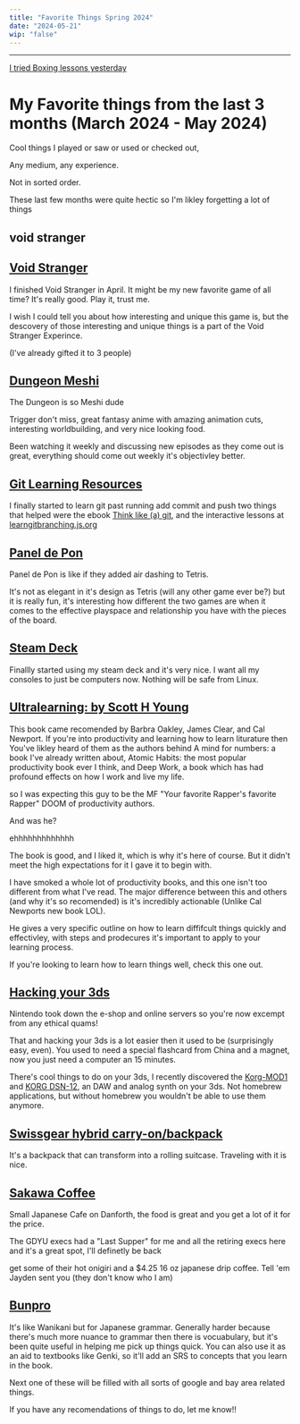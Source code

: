 ```yaml
---
title: "Favorite Things Spring 2024"
date: "2024-05-21"
wip: "false"
---
```


---
[I tried Boxing lessons yesterday](https://youtu.be/F8mOXnWOrhw?si=UwW-cT4u14irsKdB)

# My Favorite things from the last 3 months (March 2024 - May 2024)
Cool things I played or saw or used or checked out,

Any medium, any experience.

Not in sorted order.

These last few months were quite hectic so I'm likley forgetting a lot of things

## void stranger

## [Void Stranger](https://system-erasure.itch.io/void-stranger)
I finished Void Stranger in April. It might be my new favorite game of all time? It's really good. Play it, trust me.

I wish I could tell you about how interesting and unique this game is, but the descovery of those interesting and unique things is a part of the Void Stranger Experince. 

(I've already gifted it to 3 people)


## [Dungeon Meshi](https://myanimelist.net/anime/52701/Dungeon_Meshi)
The Dungeon is so Meshi dude

Trigger don't miss, great fantasy anime with amazing animation cuts, interesting worldbuilding, and very nice looking food.

Been watching it weekly and discussing new episodes as they come out is great, everything should come out weekly it's objectivley better.

## [Git Learning Resources]()
I finally started to learn git past running add commit and push
two things that helped were the ebook [Think like (a) git](https://think-like-a-git.net/), and the interactive lessons at [learngitbranching.js.org](https://learngitbranching.js.org/)

## [Panel de Pon](https://www.mobygames.com/game/41241/panel-de-pon/)
Panel de Pon is like if they added air dashing to Tetris. 

It's not as elegant in it's design as Tetris (will any other game ever be?) but it is really fun, it's interesting how different the two games are when it comes to the effective playspace and relationship you have with the pieces of the board. 

## [Steam Deck](https://store.steampowered.com/steamdeck)
Finallly started using my steam deck and it's very nice. I want all my consoles to just be computers now. Nothing will be safe from Linux.

## [Ultralearning: by Scott H Young](https://www.goodreads.com/en/book/show/44770129)
This book came recomended by Barbra Oakley, James Clear, and Cal Newport. If you're into productivity and learning how to learn liturature then You've likley heard of them as the authors behind A mind for numbers: a book I've already written about, Atomic Habits: the most popular productivity book ever I think, and Deep Work, a book which has had profound effects on how I work and live my life.

so I was expecting this guy to be the MF "Your favorite Rapper's favorite Rapper" DOOM of productivity authors. 

And was he?

ehhhhhhhhhhhhh

The book is good, and I liked it, which is why it's here of course. But it didn't meet the high expectations for it I gave it to begin with. 

I have smoked a whole lot of productivity books, and this one isn't too different from what I've read. The major difference between this and others (and why it's so recomended) is it's incredibly actionable (Unlike Cal Newports new book LOL).

He gives a very specific outline on how to learn diffifcult things quickly and effectivley, with steps and prodecures it's important to apply to your learning process. 

If you're looking to learn how to learn things well, check this one out. 

## [Hacking your 3ds](https://3ds.hacks.guide/)
Nintendo took down the e-shop and online servers so you're now excempt from any ethical quams!

That and hacking your 3ds is a lot easier then it used to be (surprisingly easy, even). You used to need a special flashcard from China and a magnet, now you just need a computer an 15 minutes.

There's cool things to do on your 3ds, I recently discovered the [Korg-MOD1](https://www.korg.com/us/products/synthesizers/korg_m01d/) and [KORG DSN-12](https://www.korg.com/us/products/synthesizers/korg_dsn12/index.php), an DAW and analog synth on your 3ds. Not homebrew applications, but without homebrew you wouldn't be able to use them anymore.

## [Swissgear hybrid carry-on/backpack](https://www.swissgear.ca/en/swissgear-0961-wheeled-15-inch-laptop-backpack-black)
It's a backpack that can transform into a rolling suitcase. Traveling with it is nice.

## [Sakawa Coffee](http://sakawacoffee.com/)
Small Japanese Cafe on Danforth, the food is great and you get a lot of it for the price. 

The GDYU execs had a "Last Supper" for me and all the retiring execs here and it's a great spot, I'll definetly be back 

get some of their hot onigiri and a $4.25 16 oz japanese drip coffee. Tell 'em Jayden sent you (they don't know who I am)

## [Bunpro](https://bunpro.jp) 
It's like Wanikani but for Japanese grammar. Generally harder because there's much more nuance to grammar then there is vocuabulary, but it's been quite useful in helping me pick up things quick. You can also use it as an aid to textbooks like Genki, so it'll add an SRS to concepts that you learn in the book.


Next one of these will be filled with all sorts of google and bay area related things. 

If you have any recomendations of things to do, let me know!!
